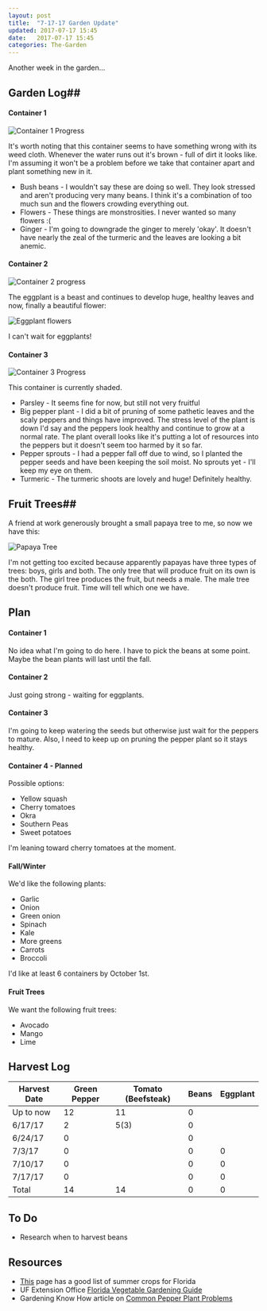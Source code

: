 ```yaml
---
layout: post
title:  "7-17-17 Garden Update"
updated: 2017-07-17 15:45
date:   2017-07-17 15:45
categories: The-Garden
---
```


Another week in the garden...

## Garden Log##

#### Container 1

![Container 1 Progress]({{site.basepath}}/img/IMG_20170717_081620633_HDR.jpg)

It's worth noting that this container seems to have something wrong with its weed cloth. Whenever the water runs out it's brown - full of dirt it looks like. I'm assuming it won't be a problem before we take that container apart and plant something new in it.

* Bush beans - I wouldn't say these are doing so well. They look stressed and aren't producing very many beans. I think it's a combination of too much sun and the flowers crowding everything out.
* Flowers - These things are monstrosities. I never wanted so many flowers :(
* Ginger - I'm going to downgrade the ginger to merely 'okay'. It doesn't have nearly the zeal of the turmeric and the leaves are looking a bit anemic.

#### Container 2

![Container 2 progress]({{site.basepath}}/img/IMG_20170717_081602468_HDR.jpg)

The eggplant is a beast and continues to develop huge, healthy leaves and now, finally a beautiful flower:

![Eggplant flowers]({{site.basepath}}/img/IMG_20170717_081609179_HDR.jpg)

I can't wait for eggplants!

#### Container 3

![Container 3 Progress]({{site.basepath}}/img/IMG_20170717_081708934_HDR.jpg)

This container is currently shaded. 

* Parsley - It seems fine for now, but still not very fruitful
* Big pepper plant - I did a bit of pruning of some pathetic leaves and the scaly peppers and things have improved. The stress level of the plant is down I'd say and the peppers look healthy and continue to grow at a normal rate. The plant overall looks like it's putting a lot of resources into the peppers but it doesn't seem too harmed by it so far.
* Pepper sprouts - I had a pepper fall off due to wind, so I planted the pepper seeds and have been keeping the soil moist. No sprouts yet - I'll keep my eye on them.
* Turmeric - The turmeric shoots are lovely and huge! Definitely healthy.


## Fruit Trees##

A friend at work generously brought a small papaya tree to me, so now we have this:

![Papaya Tree]({{site.basepath}}/img/IMG_20170717_081743744.jpg)

I'm not getting too excited because apparently papayas have three types of trees: boys, girls and both.  The only tree that will produce fruit on its own is the both. The girl tree produces the fruit, but needs a male. The male tree doesn't produce fruit. Time will tell which one we have.


## Plan ##

#### Container 1

No idea what I'm going to do here. I have to pick the beans at some point. Maybe the bean plants will last until the fall.

#### Container 2

Just going strong - waiting for eggplants.

#### Container 3

I'm going to keep watering the seeds but otherwise just wait for the peppers to mature. Also, I need to keep up on pruning the pepper plant so it stays healthy.

#### Container 4 - Planned

Possible options:

* Yellow squash 
* Cherry tomatoes
* Okra
* Southern Peas
* Sweet potatoes

I'm leaning toward cherry tomatoes at the moment.

#### Fall/Winter

We'd like the following plants:

* Garlic
* Onion
* Green onion
* Spinach
* Kale
* More greens
* Carrots
* Broccoli

I'd like at least 6 containers by October 1st. 

#### Fruit Trees

We want the following fruit trees:

* Avocado
* Mango
* Lime

## Harvest Log ##

| Harvest Date | Green Pepper | Tomato (Beefsteak) | Beans | Eggplant |
|--------------|--------------|--------------------|-------|----------|
| Up to now | 12 | 11 | 0 | 
| 6/17/17 | 2 | 5(3) | 0 |
| 6/24/17 | 0 | | 0 |
| 7/3/17  | 0 | | 0 | 0 |
| 7/10/17 | 0 | | 0 | 0 |
| 7/17/17 | 0 | | 0 | 0 |
| Total | 14 | 14 | 0 | 0 |


## To Do ##

* Research when to harvest beans

## Resources ##
* [This](http://www.foginfo.org/2014/06/05/summer-gardening-in-florida-its-hot-hot-hot/) page has a good list of summer crops for Florida
* UF Extension Office [Florida Vegetable Gardening Guide](http://edis.ifas.ufl.edu/pdffiles/vh/vh02100.pdf)
* Gardening Know How article on [Common Pepper Plant Problems](https://www.gardeningknowhow.com/edible/vegetables/pepper/common-pepper-plant-problems.htm)
